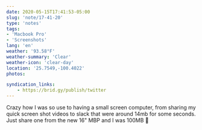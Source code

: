 ```yaml
---
date: 2020-05-15T17:41:53-05:00
slug: 'note/17-41-20'
type: 'notes'
tags:
- 'Macbook Pro'
- 'Screenshots'
lang: 'en'
weather: '93.58°F'
weather-summary: 'Clear'
weather-icon: 'clear-day'
location: '25.7549,-100.4022'
photos:

syndication_links:
    - https://brid.gy/publish/twitter
---
```

Crazy how I was so use to having a small screen computer, from sharing my quick screen shot videos to slack that were around 14mb for some seconds. Just share one from the new 16" MBP and I was 100MB 🤯

 
